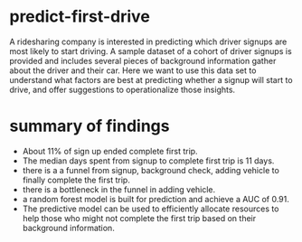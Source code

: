 # predict-first-drive
A ridesharing company is interested in predicting which driver signups are most likely to start driving. A sample dataset of a cohort of driver signups is provided and includes several pieces of background information gather about the driver and their car. Here we want to use this data set to  understand what factors are best at predicting whether a signup will start to drive, and offer suggestions to operationalize those insights.

# summary of findings
- About 11% of sign up ended complete first trip. 
- The median days spent from signup to complete first trip is 11 days.
- there is a a funnel from signup, background check, adding vehicle to finally complete the first trip. 
- there is a bottleneck in the funnel in adding vehicle. 
- a random forest model is built for prediction and achieve a AUC of 0.91. 
- The predictive model can be used to efficiently allocate resources to help those who might not complete the first trip based on their background information. 
